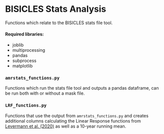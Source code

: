 # BISICLES Stats Analysis

Functions which relate to the BISICLES stats file tool. 

#### Required libraries:

* joblib
* multiprocessing
* pandas
* subprocess
* matplotlib

### `amrstats_functions.py`

Functions which run the stats file tool and outputs a pandas dataframe, can be run both with or without a mask file. 

### `LRF_functions.py`

Functions that use the output from `amrstats_functions.py` and creates additional columns calculating the Linear Response functions from [Levermann et al. (2020)]( https://esd.copernicus.org/articles/11/35/2020/) as well as a 10-year running mean. 
